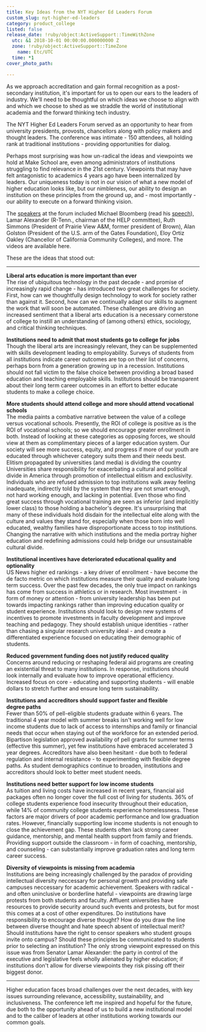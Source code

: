 ```yaml
---
title: Key Ideas from the NYT Higher Ed Leaders Forum
custom_slug: nyt-higher-ed-leaders
category: product_college
listed: false
release_date: !ruby/object:ActiveSupport::TimeWithZone
  utc: &1 2018-10-01 00:00:00.000000000 Z
  zone: !ruby/object:ActiveSupport::TimeZone
    name: Etc/UTC
  time: *1
cover_photo_path: 

---
```

As we approach accreditation and gain formal recognition as a post-secondary institution, it's important for us to open our ears to the leaders of industry. We'll need to be thoughtful on which ideas we choose to align with and which we choose to shed as we straddle the world of institutional academia and the forward thinking tech industry.

The NYT Higher Ed Leaders Forum served as an opportunity to hear from university presidents, provosts, chancellors along with policy makers and thought leaders. The conference was intimate - 150 attendees, all holding rank at traditional institutions - providing opportunities for dialog.

Perhaps most surprising was how un-radical the ideas and viewpoints we hold at Make School are, even among administrators of institutions struggling to find relevance in the 21st century. Viewpoints that may have felt antagonistic to academics 4 years ago have been internalized by leaders. Our uniqueness today is not in our vision of what a new model of higher education looks like, but our nimbleness, our ability to design an institution on these principles from the ground up, and - most importantly - our ability to execute on a forward thinking vision.

The [speakers](https://www.nythigheredleaders.com/helf2018#Speakers) at the forum included Michael Bloomberg (read his [speech](https://www.mikebloomberg.com/news/remarks-at-nyt-higher-ed-leaders-forum/)), Lamar Alexander (R-Tenn., chairman of the HELP committee), Ruth Simmons (President of Prairie View A&M, former president of Brown), Alan Golston (President of the U.S. arm of the Gates Foundation), Eloy Ortiz Oakley (Chancellor of California Community Colleges), and more. The videos are available here.

These are the ideas that stood out:  

---

**Liberal arts education is more important than ever**  
The rise of ubiquitous technology in the past decade - and promise of increasingly rapid change - has introduced two great challenges for society. First, how can we thoughtfully design technology to work for society rather than against it. Second, how can we continually adapt our skills to augment the work that will soon be automated. These challenges are driving an increased sentiment that a liberal arts education is a necessary cornerstone of college to instill an understanding of (among others) ethics, sociology, and critical thinking techniques.

**Institutions need to admit that most students go to college for jobs**  
Though the liberal arts are increasingly relevant, they can be supplemented with skills development leading to employability. Surveys of students from all institutions indicate career outcomes are top on their list of concerns, perhaps born from a generation growing up in a recession. Institutions should not fall victim to the false choice between providing a broad based education and teaching employable skills. Institutions should be transparent about their long term career outcomes in an effort to better educate students to make a college choice.

**More students should attend college and more should attend vocational schools**  
The media paints a combative narrative between the value of a college versus vocational schools. Presently, the ROI of college is positive as is the ROI of vocational schools; so we should encourage greater enrollment in both. Instead of looking at these categories as opposing forces, we should view at them as complimentary pieces of a larger education system. Our society will see more success, equity, and progress if more of our youth are educated through whichever category suits them and their needs best.
Elitism propagated by universities (and media) is dividing the country
Universities share responsibility for exacerbating a cultural and political divide in America through promotion of intellectual elitism and exclusivity. Individuals who are refused admission to top institutions walk away feeling inadequate, indirectly told by the system that they are not smart enough, not hard working enough, and lacking in potential. Even those who find great success through vocational training are seen as inferior (and implicitly lower class) to those holding a bachelor's degree. It's unsurprising that many of these individuals hold disdain for the intellectual elite along with the culture and values they stand for, especially when those born into well educated, wealthy families have disproportionate access to top institutions. Changing the narrative with which institutions and the media portray higher education and redefining admissions could help bridge our unsustainable cultural divide.

**Institutional incentives have deteriorated educational quality and optionality**  
US News higher ed rankings - a key driver of enrollment - have become the de facto metric on which institutions measure their quality and evaluate long term success. Over the past few decades, the only true impact on rankings has come from success in athletics or in research. Most investment - in form of money or attention - from university leadership has been put towards impacting rankings rather than improving education quality or student experience. Institutions should look to design new systems of incentives to promote investments in faculty development and improve teaching and pedagogy. They should establish unique identities - rather than chasing a singular research university ideal - and create a differentiated experience focused on educating their demographic of students. 

**Reduced government funding does not justify reduced quality**  
Concerns around reducing or reshaping federal aid programs are creating an existential threat to many institutions. In response, institutions should look internally and evaluate how to improve operational efficiency. Increased focus on core - educating and supporting students - will enable dollars to stretch further and ensure long term sustainability.

**Institutions and accreditors should support faster and flexible degree paths**  
Fewer than 50% of pell-eligible students graduate within 6 years. The traditional 4 year model with summer breaks isn't working well for low income students due to lack of access to internships and family or financial needs that occur when staying out of the workforce for an extended period. Bipartison legislation approved availability of pell grants for summer terms (effective this summer), yet few institutions have embraced accelerated 3 year degrees. Accreditors have also been hesitant - due both to federal regulation and internal resistance - to experimenting with flexible degree paths. As student demographics continue to broaden, institutions and accreditors should look to better meet student needs.

**Institutions need better support for low income students**  
As tuition and living costs have increased in recent years, financial aid packages often no longer cover the full cost of living for students. 36% of college students experience food insecurity throughout their education, while 14% of community college students experience homelessness. These factors are major drivers of poor academic performance and low graduation rates. However, financially supporting low income students is not enough to close the achievement gap. These students often lack strong career guidance, mentorship, and mental health support from family and friends. Providing support outside the classroom - in form of coaching, mentorship, and counseling - can substantially improve graduation rates and long term career success.

**Diversity of viewpoints is missing from academia**  
Institutions are being increasingly challenged by the paradox of providing intellectual diversity neccessary for personal growth and providing safe campuses neccessary for academic achievement. Speakers with radical - and often uninclusive or borderline hateful - viewpoints are drawing large protests from both students and faculty. Affluent universities have resources to provide security around such events and protests, but for most this comes at a cost of other expenditures. Do institutions have responsibility to encourage diverse thought? How do you draw the line between diverse thought and hate speech absent of intellectual merit? Should institutions have the right to censor speakers who student groups invite onto campus? Should these principles be communicated to students prior to selecting an institution? The only strong viewpoint expressed on this issue was from Senator Lamar Alexander: the party in control of the executive and legislative feels wholly alienated by higher education; if institutions don't allow for diverse viewpoints they risk pissing off their biggest donor.

* * *

Higher education faces broad challenges over the next decades, with key issues surrounding relevance, accessibility, sustainability, and inclusiveness. The conference left me inspired and hopeful for the future, due both to the opportunity ahead of us to build a new institutional model and to the caliber of leaders at other institutions working towards our common goals.